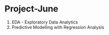 # Project-June

1. EDA - Exploratory Data Analytics
2. Predictive Modelling with Regression Analysis